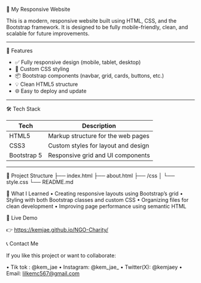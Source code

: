 🚀 My Responsive Website

This is a modern, responsive website built using HTML, CSS, and the Bootstrap framework. It is designed to be fully mobile-friendly, clean, and scalable for future improvements.

---

 🌟 Features

- ✅ Fully responsive design (mobile, tablet, desktop)
- 🎨 Custom CSS styling
- 📦 Bootstrap components (navbar, grid, cards, buttons, etc.)
- 💡 Clean HTML5 structure
- 🌐 Easy to deploy and update

---

 🛠 Tech Stack

| Tech         | Description                                      |
|--------------|--------------------------------------------------|
| HTML5        | Markup structure for the web pages               |
| CSS3         | Custom styles for layout and design              |
| Bootstrap 5  | Responsive grid and UI components                |

---

 📂 Project Structure
├── index.html
├── about.html
├── /css
│   └── style.css
└── README.md

🧠 What I Learned
	•	Creating responsive layouts using Bootstrap’s grid
	•	Styling with both Bootstrap classes and custom CSS
	•	Organizing files for clean development
	•	Improving page performance using semantic HTML

 🚀 Live Demo

👉 https://kemjae.github.io/NGO-Charity/


📞 Contact Me

If you like this project or want to collaborate:

•	Tik tok : @kem_jae
•	Instagram: @kem_jae_
•	Twitter(X): @kemjaey
•	Email: lilkemc567@gmail.com
